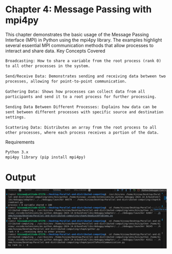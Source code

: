 # Chapter 4: Message Passing with mpi4py

This chapter demonstrates the basic usage of the Message Passing Interface (MPI) in Python using the mpi4py library. The examples highlight several essential MPI communication methods that allow processes to interact and share data.
Key Concepts Covered

    Broadcasting: How to share a variable from the root process (rank 0) to all other processes in the system.

    Send/Receive Data: Demonstrates sending and receiving data between two processes, allowing for point-to-point communication.

    Gathering Data: Shows how processes can collect data from all participants and send it to a root process for further processing.

    Sending Data Between Different Processes: Explains how data can be sent between different processes with specific source and destination settings.

    Scattering Data: Distributes an array from the root process to all other processes, where each process receives a portion of the data.

Requirements

    Python 3.x
    mpi4py library (pip install mpi4py)
# Output

![alt text](image.png)
